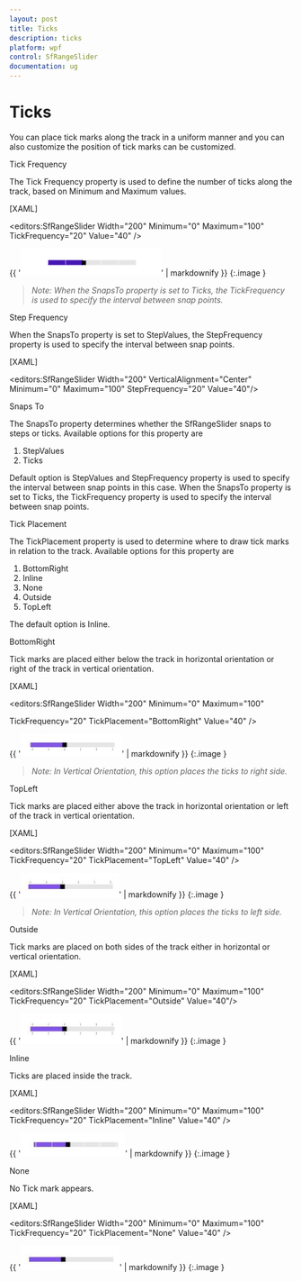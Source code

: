```yaml
---
layout: post
title: Ticks
description: ticks 
platform: wpf
control: SfRangeSlider 
documentation: ug
---
```


# Ticks 

You can place tick marks along the track in a uniform manner and you can also customize the position of tick marks can be customized. 

Tick Frequency 

The Tick Frequency property is used to define the number of ticks along the track, based on Minimum and Maximum values. 



[XAML]

<editors:SfRangeSlider Width="200"  Minimum="0"  Maximum="100" TickFrequency="20" Value="40" />



{{ '![](Ticks_images/Ticks_img1.png)' | markdownify }}
{:.image }


> _Note: When the SnapsTo property is set to Ticks, the TickFrequency is used to specify the interval between snap points._ 

Step Frequency  

When the SnapsTo property is set to StepValues, the StepFrequency property is used to specify the interval between snap points. 



[XAML]

<editors:SfRangeSlider Width="200" VerticalAlignment="Center" Minimum="0"  Maximum="100" StepFrequency="20" Value="40"/>

Snaps To 

The SnapsTo property determines whether the SfRangeSlider snaps to steps or ticks. Available options for this property are 

1. StepValues 
2. Ticks 



Default option is StepValues and StepFrequency property is used to specify the interval between snap points in this case. When the SnapsTo property is set to Ticks, the TickFrequency property is used to specify the interval between snap points.  

Tick Placement 

The TickPlacement property is used to determine where to draw tick marks in relation to the track. Available options for this property are 

1. BottomRight 
2. Inline 
3. None 
4. Outside 
5. TopLeft  



The default option is Inline.  

BottomRight  

Tick marks are placed either below the track in horizontal orientation or right of the track in vertical orientation. 



[XAML]

<editors:SfRangeSlider Width="200" Minimum="0"   Maximum="100"                                                      

TickFrequency="20" TickPlacement="BottomRight" Value="40"   />



{{ '![](Ticks_images/Ticks_img2.jpeg)' | markdownify }}
{:.image }


> _Note: In Vertical Orientation, this option places the ticks to right side._ 

TopLeft  

Tick marks are placed either above the track in horizontal orientation or left of the track in vertical orientation. 



[XAML]

<editors:SfRangeSlider Width="200"  Minimum="0"   Maximum="100" TickFrequency="20" TickPlacement="TopLeft"  Value="40"   />



{{ '![](Ticks_images/Ticks_img3.jpeg)' | markdownify }}
{:.image }


> _Note: In Vertical Orientation, this option places the ticks to left side._ 

Outside 

Tick marks are placed on both sides of the track either in horizontal or vertical orientation.  



[XAML]

<editors:SfRangeSlider Width="200" Minimum="0" Maximum="100" TickFrequency="20"  TickPlacement="Outside" Value="40"/>



{{ '![](Ticks_images/Ticks_img4.jpeg)' | markdownify }}
{:.image }


Inline 

Ticks are placed inside the track.  



[XAML]

<editors:SfRangeSlider Width="200" Minimum="0" Maximum="100" TickFrequency="20" TickPlacement="Inline" Value="40" />



{{ '![](Ticks_images/Ticks_img5.jpeg)' | markdownify }}
{:.image }


None 

No Tick mark appears.  



[XAML]

<editors:SfRangeSlider Width="200" Minimum="0" Maximum="100" TickFrequency="20" TickPlacement="None" Value="40" />



{{ '![](Ticks_images/Ticks_img6.jpeg)' | markdownify }}
{:.image }


